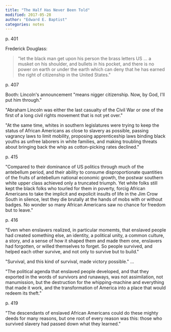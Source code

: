 ```yaml
---
title: "The Half Has Never Been Told"
modified: 2017-05-28
author: "Edward E. Baptist"
categories: notes
---
```


p. 401

Frederick Douglass:

> "let the black man get upon his person the brass letters US ... a musket on his shoulder, and bullets in his pocket, and there is no power on earth or under the earth which can deny that he has earned the right of citizenship in the United States."

p. 407

Booth: Lincoln's announcement "means nigger citizenship. Now, by God, I'll put him through."

"Abraham Lincoln was either the last casualty of the Civil War or one of the first of a long civil rights movement that is not yet over."

"At the same time, whites in southern legislatures were trying to keep the status of African Americans as close to slavery as possible, passing vagrancy laws to limit mobility, proposing apprenticeship laws binding black youths as unfree laborers in white families, and making troubling threats about bringing back the whip as cotton-picking rates declined."

p. 415

"Compared to their dominance of US politics through much of the antebellum period, and their ability to consume disproportionate quantities of the fruits of antebellum national economic growth, the postwar southern white upper class achieved only a truncated triumph. Yet white folks still kept the black folks who tourled for them in poverty, forcig African Americans to take the implicit and expolicit insults of life in the Jim Crow South in silence, lest they die brutally at the hands of mobs with or without badges. No wonder so many African Americans saw no chance for freedom but to leave."

p. 416

"Even when enslavers realized, in particular momemts, that enslaved people had created something else, an identity, a political unity, a common culture, a story, and a sense of how it shaped them and made them one, enslavers had forgotten, or willed themselves to forget. So people survived, and helped each other survive, and not only to survive but to build."

"Survival, and this kind of survival, made victory possible." ...

"The political agenda that enslaved people developed, and that they exported in the words of survivors and runaways, was not assimilation, not manumission, but the destruction for the whipping-machine and everything that made it work, and the transformation of America into a place that would redeem its theft."

p. 419

"The descendants of enslaved African Americans could do these mighty deeds for many reasons, but one root of every reason was this: those who survived slavery had passed down what they learned."